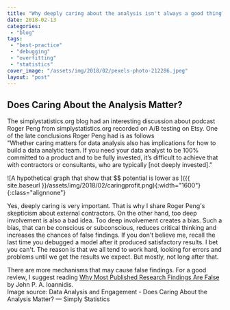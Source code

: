 ```yaml
---
title: "Why deeply caring about the analysis isn't always a good thing?"
date: 2018-02-13
categories: 
 - "blog"
tags: 
 - "best-practice"
 - "debugging"
 - "overfitting"
 - "statistics"
cover_image: "/assets/img/2018/02/pexels-photo-212286.jpeg"
layout: "post"
---
```


## Does Caring About the Analysis Matter?

The simplystatistics.org blog had an interesting discussion about podcast Roger Peng from simplystatistics.org recorded on A/B testing on Etsy. One of the late conclusions Roger Peng had is as follows  
"Whether caring matters for data analysis also has implications for how to build a data analytic team. If you need your data analyst to be 100% committed to a product and to be fully invested, it’s difficult to achieve that with contractors or consultants, who are typically [not deeply invested]."

![A hypothetical graph that show that $$ potential is lower as ]({{ site.baseurl }}/assets/img/2018/02/caringprofit.png){:width="1600"}{:class="alignnone"}

Yes, deeply caring is very important. That is why I share Roger Peng's skepticism about external contractors. On the other hand, too deep involvement is also a bad idea. Too deep involvement creates a bias. Such a bias, that can be conscious or subconscious, reduces critical thinking and increases the chances of false findings. If you don't believe me, recall the last time you debugged a model after it produced satisfactory results. I bet you can't. The reason is that we all tend to work hard, looking for errors and problems until we get the results we expect. But mostly, not long after that.

There are more mechanisms that may cause false findings. For a good review, I suggest reading  [Why Most Published Research Findings Are False](http://journals.plos.org/plosmedicine/article?id=10.1371/journal.pmed.0020124) by John P. A. Ioannidis.  
Image source: Data Analysis and Engagement - Does Caring About the Analysis Matter? — Simply Statistics

